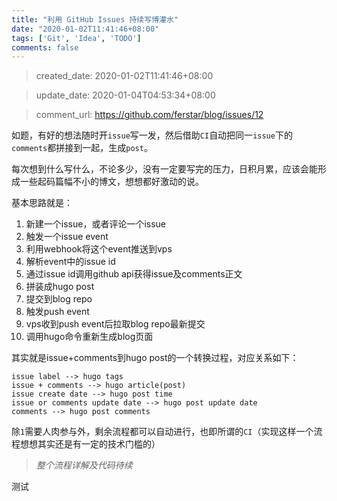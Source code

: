 ```yaml
---
title: "利用 GitHub Issues 持续写博灌水"
date: "2020-01-02T11:41:46+08:00"
tags: ['Git', 'Idea', 'TODO']
comments: false
---
```


> created_date: 2020-01-02T11:41:46+08:00

> update_date: 2020-01-04T04:53:34+08:00

> comment_url: https://github.com/ferstar/blog/issues/12

如题，有好的想法随时开`issue`写一发，然后借助`CI`自动把同一`issue`下的`comments`都拼接到一起，生成`post`。

每次想到什么写什么，不论多少，没有一定要写完的压力，日积月累，应该会能形成一些起码篇幅不小的博文，想想都好激动的说。

基本思路就是：

1. 新建一个issue，或者评论一个issue
2. 触发一个issue event
3. 利用webhook将这个event推送到vps
4. 解析event中的issue id
5. 通过issue id调用github api获得issue及comments正文
6. 拼装成hugo post
7. 提交到blog repo
8. 触发push event
9. vps收到push event后拉取blog repo最新提交
10. 调用hugo命令重新生成blog页面

其实就是issue+comments到hugo post的一个转换过程，对应关系如下：

```
issue label --> hugo tags
issue + comments --> hugo article(post)
issue create date --> hugo post time
issue or comments update date --> hugo post update date
comments --> hugo post comments
```

除`1`需要人肉参与外，剩余流程都可以自动进行，也即所谓的`CI`（实现这样一个流程想想其实还是有一定的技术门槛的）

> _整个流程详解及代码待续_

测试